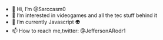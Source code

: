 - 👋 Hi, I’m @Sarccasm0
- 👀 I’m interested in videogames and all the tec stuff behind it
- 🌱 I’m currently Javascript :alien:
- 📫 How to reach me,twitter: @JeffersonARodr1

<!---
Sarccasm0/Sarccasm0 is a ✨ special ✨ repository because its `README.md` (this file) appears on your GitHub profile.
You can click the Preview link to take a look at your changes.
--->

